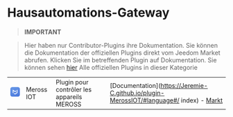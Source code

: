 
# Hausautomations-Gateway


>**IMPORTANT**

>Hier haben nur Contributor-Plugins ihre Dokumentation. Sie können die Dokumentation der offiziellen Plugins direkt vom Jeedom Market abrufen. Klicken Sie im betreffenden Plugin auf Dokumentation.
>Sie können sehen [hier](https://market.jeedom.com/index.php?v=d&p=market&type=plugin&categorie=home+automation+protocol) Alle offiziellen Plugins in dieser Kategorie

| | | | |
|--- | --- | --- | ---|
|<img src="MerossIOT/MerossIOT_icon.png" class="pluginLogo" width="100" />|Meross IOT|Plugin pour contrôler les appareils MEROSS|[Documentation](https://Jeremie-C.github.io/plugin-MerossIOT/#language#/ index) - [Markt](https://market.jeedom.com/index.php?v=d&p=market_display&id=3855)|
